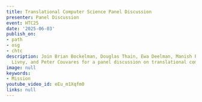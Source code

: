 ```yaml
---
title: Translational Computer Science Panel Discussion
presenter: Panel Discussion
event: HTC25
date: '2025-06-03'
publish_on:
- path
- osg
- chtc
description: Join Brian Bockelman, Douglas Thain, Ewa Deelman, Manish Parashar, Miron
  Livny, and Peter Couvares for a panel discussion on translational computer science.
image: null
keywords:
- Mission
youtube_video_id: eEu_m1Xqfm0
links: null
---
```

